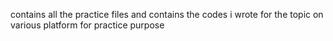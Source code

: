 contains all the practice files and contains the codes i wrote for the topic on various platform for practice purpose

